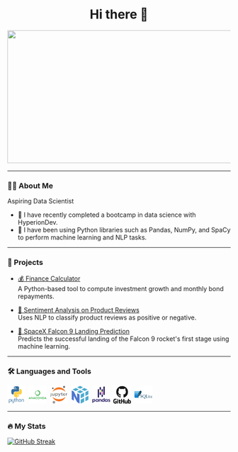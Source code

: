 <div id="header" align="center">
  <h1>Hi there 👋</h1>
</div>

<div align="center">
  <img src="https://media.giphy.com/media/dWesBcTLavkZuG35MI/giphy.gif" width="600" height="300"/>
</div>

---

### 👨‍💻 About Me

Aspiring Data Scientist  
- 🔭 I have recently completed a bootcamp in data science with HyperionDev.  
- 🌱 I have been using Python libraries such as Pandas, NumPy, and SpaCy to perform machine learning and NLP tasks.

---

### 🚀 Projects

- [💰 Finance Calculator](https://github.com/kb1278/finance-calculator)  
  A Python-based tool to compute investment growth and monthly bond repayments.

- [💬 Sentiment Analysis on Product Reviews](https://github.com/kb1278/sentiment-analysis)  
  Uses NLP to classify product reviews as positive or negative.

- [🚀 SpaceX Falcon 9 Landing Prediction](https://github.com/kb1278/finalCapstone)  
  Predicts the successful landing of the Falcon 9 rocket's first stage using machine learning.

---

### 🛠️ Languages and Tools

<div>
  <img src="https://github.com/devicons/devicon/blob/master/icons/python/python-original-wordmark.svg" title="Python" alt="Python" width="40" height="40"/>&nbsp;
  <img src="https://github.com/devicons/devicon/blob/master/icons/anaconda/anaconda-original-wordmark.svg" title="Anaconda" alt="Anaconda" width="40" height="40"/>&nbsp;
  <img src="https://github.com/devicons/devicon/blob/master/icons/jupyter/jupyter-original-wordmark.svg" title="Jupyter" alt="Jupyter" width="40" height="40"/>&nbsp;
  <img src="https://github.com/devicons/devicon/blob/master/icons/numpy/numpy-original.svg" title="NumPy" alt="NumPy" width="40" height="40"/>&nbsp;
  <img src="https://github.com/devicons/devicon/blob/master/icons/pandas/pandas-original-wordmark.svg" title="Pandas" alt="Pandas" width="40" height="40"/>&nbsp;
  <img src="https://github.com/devicons/devicon/blob/master/icons/github/github-original-wordmark.svg" title="GitHub" alt="GitHub" width="40" height="40"/>&nbsp;
  <img src="https://github.com/devicons/devicon/blob/master/icons/sqlite/sqlite-original-wordmark.svg" title="SQLite" alt="SQLite" width="40" height="40"/>&nbsp;
</div>

---

### 🔥 My Stats

[![GitHub Streak](http://github-readme-streak-stats.herokuapp.com?user=kb1278&theme=dark&background=000000)](https://git.io/streak-stats)










   













